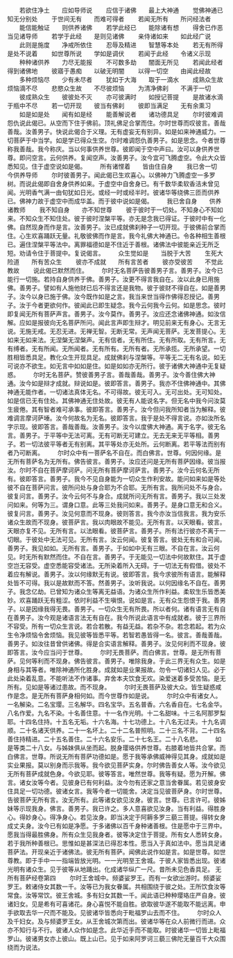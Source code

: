 <!-- { "loadSidebar": true } -->
　　若欲住净土　　应如导师说
　　应信于诸佛　　最上大神通
　　觉佛神通已　　知无分别处
　　于世间无有　　而难可得者
　　若闻无所有　　所问经法者
　　能信能触证　　则供养诸佛
　　若学此经已　　能除诸有想
　　得舍已作恶　　当见诸导师
　　若学于此经　　是则见诸佛
　　亲侍诸如来　　如此经广说
　　此则是施度　　净戒所依住
　　忍辱及精进　　智慧等本处
　　若无有所得　　是处不说着
　　如世尊所说　　学如是调伏
　　若闻于此经　　令诸义示现
　　种种诸供养　　力尽无能报
　　不可数多劫　　闇面无所见
　　若闻此经者　　得到诸佛地
　　彼寤于愚痴　　以破无明闇
　　以得一切空　　由闻此经故
　　多种烦恼尽　　少有未尽者
　　犹如于大海　　取于一滴水
　　成熟众生故　　烦恼滴不尽
　　悲愍众生故　　不尽彼烦恼
　　为清净佛刹　　不满于一切
　　彼成熟众生　　彼彼处不灭
　　亦可彼满时　　如授记菩提
　　是故诸水滴　　于瓶中不尽
　　若一切开现　　彼当有佛刹
　　彼即当满足　　无有余熏习
　　如是如是处　　闻有如是经
　　能善解说者　　诸功德具足
　　尔时彼难调怨仇说此偈已。从空而下住于佛前。顶礼佛足合掌而住。尔时世尊而叹彼言。善哉善哉。汝善男子。快说此偈合于义理。无有虚妄无有别异。如是如来神通威力。一切菩萨于中当学。如是学已得众生空。尔时难调怨仇善男子。如是思念。今者世尊称我善哉。我今称庆。当以何事供养世尊。彼即闻于空中声曰。汝可以身供养世尊。即问空言。云何供养。复闻空声。汝善男子。汝今宜可飞腾虚空。令此大众皆悉知见。住于虚空说如是偈。
　　所有诸悭着　　皆由住自身
　　我已舍一切　　今供养导师
　　尔时彼善男子。闻此偈已生欢喜心。以佛神力飞腾虚空一多罗树。而说此偈即自舍身供养如来。于虚空中自舍身已。有千数华柔软香洁未曾见闻。光明香气满一由旬犹如日光。或经一时或经半时。彼诸华等绕佛三匝而供养已。佛神力故于虚空中而成华盖。而于彼中说如是偈。
　　我已舍自身　　供养诸教师
　　我不知自身　　亦不知世尊
　　彼于彼时于一切处。不知身心不知如来。不知众生不知住处。彼于彼时涅槃平等。亦无是念我已得证。于彼时中有一化佛。自然现身而作是言。汝善男子。汝已成就佛刹种子一切开现。于彼佛前合掌而住。心生欢喜踊跃无量。礼敬彼佛而作是言。我今礼佛大神通已。令各种相生善根已。遍住涅槃平等法中。离罪福德如是不住近于善根。诸佛法中彼能亲近无所乏短。劝请令住于菩提中。复说偈言。
　　众生觉如是　　当脱于大苦
　　生死大险道　　所有苦众生
　　彼亦不成就　　所有言苦者
　　彼亦受彼苦　　不觉此教故
　　说此偈已默然而住。
　　尔时无名菩萨告彼善男子言。善男子。汝今已能行一切施。若持自身供养于佛。善男子。汝更不得言我自在。汝以此身已用施佛。善男子。譬如有人施他财已后不得言还是我物。彼于彼财不得自在。如是善男子。汝今以身已施于佛。汝今既作如是之言。我当来世当得作佛得忍授记。善男子。汝于今者更欲何作。彼闻此已即生疑念。我今云何我今云何。如是思念。彼时即复闻无所有菩萨声言。善男子。汝今莫作。善男子。汝应还念诸佛神通。如汝信解。应如是报彼向无名菩萨所问。闻此言声即生辩才。明见前来无有身心。无言无说。无施无戒。无忍无进。无禅无智。无断无常。无声闻无菩萨。无发菩提心。无如来无如来法。无涅槃无涅槃声。无有信者。无有所住。无有所取。无有所言。无有缚者。无有所闻。无所闻者。无有所有。无所有者。无所承揽。无所承望。一切胜相皆悉具足。教化众生开现具足。成就佛刹与涅槃等。平等无二无有名说。如无可说亦不欲生。如无言中如如是住。如是如如亦无所行。彼于诸佛大神通中无复疑惑。
　　尔时无名菩萨。赞彼善男子言。善哉善哉。善男子。汝今善住佛大神通。汝今如是辩才成就。辩说如是。彼即答言。善男子。我亦不住佛神通中。其佛神通无能作者。一切诸法真体无名。不可得故。彼无可入。无可出处。无可知处。如是信已无有住处。其佛神通无住处故。彼无有人能说名字。但无名中我今问汝莫生疲倦。其有智者难可承事。彼即答言。善男子。汝今但问我所知者当为解释。彼难调言摩诃萨埵。汝今何故名为无名。彼即答言。我于是处不得言说。亦如汝所名字示现。彼即答言。善哉善哉。汝善男子。汝今以度佛大神通。离于名字。彼无名言。善男子。于平等中无法可离。无有可断无可建立。无去无来无平等相。善男子。若一切法彼平等者无有别离。其平等处亦无处所。云何断离。若平等法而别有者乃可断离。
　　尔时众中有一菩萨名不自在。而白佛言。世尊。何因何缘。是无所有菩萨名为无所有。佛告彼言。善男子。汝应还问是无所有菩萨因缘。彼当报汝。尔时不自在菩萨摩诃萨。问无所有菩萨摩诃萨言。善男子。汝今云何名无所有。彼即答言。善男子。我今不见自身能为一切众生作利安故。能问如来如是等处彼不自在菩萨问言。彼所问处与身合耶为不合耶。无所有言。我所问处不与身合。彼复问言。善男子。汝今云何不与身合。成就所问无所有言。善男子。我以三处发问如来。何等为三。谓身口意。此等三处我问如来。善男子。是身口意无和合义。彼复问言。善男子。汝见何意而不现身。彼则答言。我今亦汝当信我言。我为安乐诸众生故而不现身。彼菩萨言。我以肉眼故不能见。无所有言。以天眼看。彼言。天眼亦复不见。无所有言。以法眼看。彼菩萨言。善男子。所有法行彼亦不离于一切眼。于彼处中无法可见。无所有言。汝云何闻。彼复答言。彼处无有和合可闻。善男子。我见如如。无所有言。善男子。于如如中无有三眼。不自在言。汝云何见。时无所有默然而住。不自在言。善男子。于无能见一切法中何故默住。其于虚空岂无容受。虚空悉能容受诸法。无所染着所入无碍。于一切法无有假借。彼处不着应有解说。善男子。汝以何缘默无有说。彼即答言。我今求彼所有语言。能解释处皆不可得。我以是故默而不答。然善男子。汝听我说。以何因缘名不自在。善男子。我念亿劫。已曾知为诸众生等离无益语。为诸众生所作利益。柔软生乐皆悉美妙。欢喜踊跃无有粗涩。依时利益不生嗔恨。说如是言。无有众生怨恨于我。善男子。以是因缘我得无畏。善男子。一切众生无有所畏。所以者何。诸有语言无有自在善男子。汝今观是诸语言法无有自在。我今所说此语言中有成就者。彼于三界所不容受。所有一切众生言说。若合若散。有益无益。若杂不杂。若念若起。若为众生令净烦恼令舍烦恼。我见彼等皆悉平等。若智若愚皆得一名。彼言。善哉善哉。善男子。如汝往昔曾供诸佛。得是合实语言解释。善男子。汝见何利而不现身。彼即答言。汝今应当问于世尊。
　　尔时无畏菩萨。而白佛言。世尊。是无所有菩萨。见何等利而不现身。佛告彼言。善男子。唯除我身。于此三界无有众生。如是身相与其等者。唯除神通所化胜身。成就如是业果报故。勿令一切诸妇人见。必于此处染着乱意。不能听法不作诸事。弃舍本夫饮食无欢。染爱迷着多受苦恼。是无所有。见如是等诸过患故。而不现身。
　　尔时无畏菩萨及彼大众。皆生疑惑咸作是念。是无所有菩萨身相何如。而今世尊作如是说。
　　尔时众中有诸女人。一名解染。二名宝璎。三名解华。四名宝华。五名普香。六名香自在。七名金华。八名作爱。九名不染。十名善住意。十一名作光明。十二名甜味。十三名阿那罗梨耶。十四名住持。十五名无垢。十六名海。十七功德上。十八名无过夫。十九名调顺。二十名诸天供养。二十一名坏上。二十二名普照明。二十三名不背。二十四名善住持精进。二十五名善住。二十六名安乐。二十七名王。二十八名悲。
　　如是等类二十八女。与姊妹俱从坐而起。脱身璎珞供养世尊。右膝着地皆共合掌。而白佛言。世尊。所说无所有菩萨功德如是。愿于我等承佛威神得见其身。成就如是实业果报。莫以别身而示我等。我今欲见菩萨实身。尔时佛告善女人等。汝今欲见无所有菩萨成就色身。今欲见耶。彼等答言。唯然世尊。我等有疑。愿为开解。佛言。诸女汝等今者。见彼身已有何利益。汝今勿有还家之意当舍眷属。若见彼身安住具足一切功德。彼诸女言。我等今者一切能舍。决定当见彼菩萨身。尔时世尊。告彼菩萨无所有言。汝无所有。此等诸女欲见汝身。彼言。世尊。已言许可。彼姊妹等示现我身。佛言。善男子。我已许之。多人意喜欲见汝身。当有利益。得胜身心。得妙身心。得净身心。若见汝身。即当决定于阿耨多罗三藐三菩提。得转女身成丈夫身。汝今已有如是净愿。于多诸佛以百千身种诸善根。住是愿中于三界中。愿我当得最胜佛身。所有众生见我身者。彼等决定住于菩提。所有女人悉转女身。若于我所种善根已。思惟如是甚深法已得忍本性。愿当入于真如法中。愿当具足诸菩萨法。开现亲近于诸佛法。彼无所有菩萨。闻佛此说作如是言。如是世尊。如世尊教。即于手中一一指端皆放光明。一一光明至王舍城。于彼人家皆悉出现。彼诸光明有诸众生。见于彼等从地踊出。化成诸华纵广一尺。昔所未见色香具足。
无所有菩萨经卷第四
　　尔时王舍城中。频婆娑罗王。而有一女欲出游时。频婆娑罗王。敕诸侍女其数一千。汝等已为我女眷属。共相围绕于彼之处。王所饮食汝等常食。汝等常饮。彼王舍城。多有妇女其数一千。闻此语已种种璎珞庄严自身。彼诸妇女。见是希有可喜诸花。身心喜悦不能自胜。欲取彼华遂不能取不能远离。申手欲取去华一尺而不能及。见彼诸华皆悉向于毗福罗山去而不住。
　　尔时众人及千妇女。及与频婆罗王女。从王舍城次第而出。彼诸华等在众人前微行而进。众亦不知行与不行。彼诸人众作如是念。此华近手而不能取。时彼诸华一切皆上毗福罗山。彼诸男女亦上彼山。既上山已。见于如来阿罗诃三藐三佛陀无量百千大众围绕而为说法。
